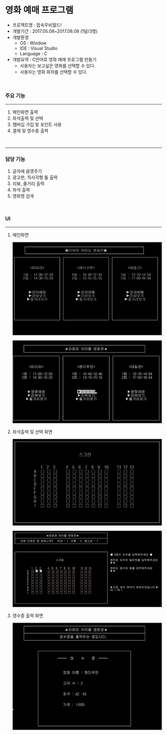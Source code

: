 # 영화 예매 프로그램

* 프로젝트명 : 접속무비월드!
* 개발기간 : 2017.05.08~2017.06.08 (1달/3명)
* 개발환경
  * OS : Window
  * IDE : Visual Studio
  * Language : C
* 개발요약 : C언어로 영화 예매 프로그램 만들기
  * 사용자는 보고싶은 영화를 선택할 수 있다.
  * 사용자는 영화 회차를 선택할 수 있다.

<br>

### 주요 기능

---

1. 메인화면 출력
2. 좌석출력 및 선택
3. 멤버십 가입 및 포인트 사용
4. 결제 및 영수증 출력

<br>

---

<h3>담당 기능</h3>

1. 글자에 음영주기
2. 광고판, 직사각형 틀 출력
3. 리뷰, 줄거리 출력
4. 좌석 출력
5. 영화명 검색

<br>

### UI

---

1. 메인화면

   ![img1](/img/01.png)

   ![img2](/img/02.png)

2. 좌석출력 및 선택 화면

   ![img3](/img/03.png)

   ![img4](/img/04.png)

3. 영수증 출력 화면

   ![img5](/img/05.png)

<br>